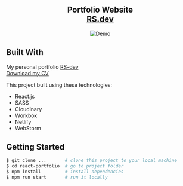 <h2 align="center">
  Portfolio Website<br/>
  <a href="#" target="_blank">RS.dev</a>
</h2>

<div align="center">
<!--   <a href="https://app.fossa.com/projects/git%2Bgithub.com%2FVolodumurSN%2FReact-Portfolio?ref=badge_shield" target="\_parent">
    <img src="https://app.fossa.com/api/projects/git%2Bgithub.com%2FVolodumurSN%2FReact-Portfolio.svg?type=shield" />
  </a>  -->
  
  <img alt="Demo" src="https://asset.cloudinary.com/dkmyhde0k3c74256e9c90976a0346cc79067033fe" />
</div>

## Built With

My personal portfolio <a href="#" target="_blank">RS-dev</a> <br/>
[Download my CV](https://github.com/rohitppn/rohit-sharma-portfolio/blob/c54ee48a0932fd2ede8feb12b54fbf9aca673a9f/public/rohitCv.pdf)


This project built using these technologies:
- React.js
- SASS
- Cloudinary
- Workbox
- Netlify
- WebStorm

## Getting Started

```bash
$ git clone ...       # clone this project to your local machine
$ cd react-portfolio  # go to project folder
$ npm install         # install dependencies
$ npm run start       # run it locally
```

